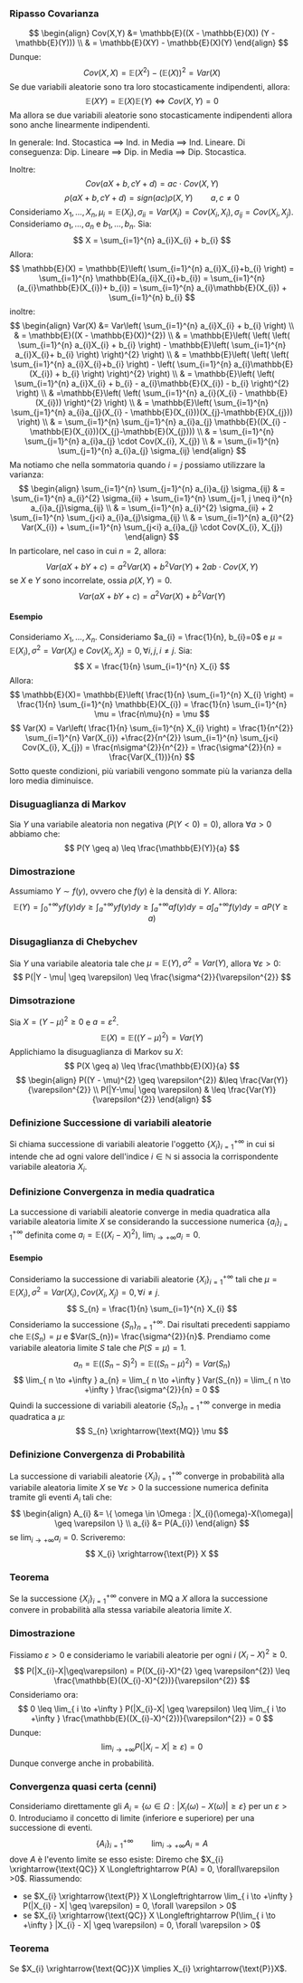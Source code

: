 ### Ripasso Covarianza
$$
\begin{align}
Cov(X,Y) &= \mathbb{E}((X - \mathbb{E}(X)) (Y - \mathbb{E}(Y))) \\
 & = \mathbb{E}(XY) - \mathbb{E}(X)(Y)
\end{align}
$$
Dunque:
$$
Cov(X, X) = \mathbb{E}(X^{2}) - (\mathbb{E}(X))^{2} = Var(X)
$$
Se due variabili aleatorie sono tra loro stocasticamente indipendenti, allora:
$$
\mathbb{E}(XY) = \mathbb{E}(X)\mathbb{E}(Y) \Longleftrightarrow Cov(X, Y) = 0
$$
Ma allora se due variabili aleatorie sono stocasticamente indipendenti allora sono anche linearmente indipendenti.

In generale: Ind. Stocastica $\implies$ Ind. in Media $\implies$ Ind. Lineare.
Di conseguenza: Dip. Lineare $\implies$ Dip. in Media $\implies$ Dip. Stocastica.

Inoltre:
$$
Cov(aX+b, cY + d) = ac \cdot Cov(X, Y)
$$
$$
\rho(aX + b, cY + d) = sign(ac) \rho(X, Y) \qquad a, c \neq 0
$$
Consideriamo $X_{1}, \dots, X_{n}, \mu_{i}=\mathbb{E}(X_{i}), \sigma_{ii} = Var(X_{i}) = Cov(X_{i}, X_{i}), \sigma_{ij}=Cov(X_{i}, X_{j})$.
Consideriamo $a_{1}, \dots, a_{n}$ e $b_{1},\dots,b_{n}$. Sia:
$$
X = \sum_{i=1}^{n} a_{i}X_{i} + b_{i}
$$
Allora:
$$
\mathbb{E}(X) = \mathbb{E}\left( \sum_{i=1}^{n} a_{i}X_{i}+b_{i} \right) = \sum_{i=1}^{n} \mathbb{E}(a_{i}X_{i}+b_{i}) = \sum_{i=1}^{n} (a_{i}\mathbb{E}(X_{i})+ b_{i}) = \sum_{i=1}^{n} a_{i}\mathbb{E}(X_{i}) + \sum_{i=1}^{n} b_{i}
$$
inoltre:
$$
\begin{align}
Var(X) &= Var\left( \sum_{i=1}^{n} a_{i}X_{i} + b_{i} \right) \\
 & = \mathbb{E}((X - \mathbb{E}(X))^{2}) \\
 & = \mathbb{E}\left( \left( \left( \sum_{i=1}^{n} a_{i}X_{i} + b_{i} \right) - \mathbb{E}\left(  \sum_{i=1}^{n} a_{i}X_{i}+ b_{i} \right) \right)^{2} \right) \\
 & = \mathbb{E}\left( \left( \left( \sum_{i=1}^{n} a_{i}X_{i}+b_{i} \right) - \left( \sum_{i=1}^{n} a_{i}\mathbb{E}(X_{i}) + b_{i} \right) \right)^{2} \right) \\
 & = \mathbb{E}\left( \left( \sum_{i=1}^{n} a_{i}X_{i} + b_{i} - a_{i}\mathbb{E}(X_{i}) - b_{i} \right)^{2} \right) \\
 & =\mathbb{E}\left( \left( \sum_{i=1}^{n} a_{i}(X_{i} - \mathbb{E}(X_{i})) \right)^{2} \right) \\
 & = \mathbb{E}\left(  \sum_{i=1}^{n} \sum_{j=1}^{n} a_{i}a_{j}(X_{i} - \mathbb{E}(X_{i}))(X_{j}-\mathbb{E}(X_{j})) \right) \\
 & = \sum_{i=1}^{n} \sum_{j=1}^{n} a_{i}a_{j} \mathbb{E}((X_{i} - \mathbb{E}(X_{i}))(X_{j}-\mathbb{E}(X_{j}))) \\
 & = \sum_{i=1}^{n} \sum_{j=1}^{n} a_{i}a_{j} \cdot Cov(X_{i}, X_{j}) \\
 & = \sum_{i=1}^{n} \sum_{j=1}^{n} a_{i}a_{j} \sigma_{ij}
\end{align}
$$
Ma notiamo che nella sommatoria quando $i = j$ possiamo utilizzare la varianza:
$$
\begin{align}
\sum_{i=1}^{n} \sum_{j=1}^{n} a_{i}a_{j} \sigma_{ij} & = \sum_{i=1}^{n} a_{i}^{2} \sigma_{ii} + \sum_{i=1}^{n} \sum_{j=1, j \neq i}^{n} a_{i}a_{j}\sigma_{ij} \\
 & = \sum_{i=1}^{n} a_{i}^{2} \sigma_{ii} + 2 \sum_{i=1}^{n} \sum_{j<i}  a_{i}a_{j}\sigma_{ij} \\
 & = \sum_{i=1}^{n} a_{i}^{2} Var(X_{i}) + \sum_{i=1}^{n} \sum_{j<i} a_{i}a_{j} \cdot Cov(X_{i}, X_{j})
\end{align}
$$
In particolare, nel caso in cui $n=2$, allora:
$$
Var(aX + bY + c) = a^{2} Var(X) + b^{2} Var(Y)+2ab \cdot Cov(X,Y)
$$
se $X$ e $Y$ sono incorrelate, ossia $\rho(X, Y) = 0$.
$$
Var(aX + bY + c) = a^{2}Var(X) + b^{2}Var(Y)
$$
#### Esempio
Consideriamo $X_{1},\dots,X_{n}$. Consideriamo $a_{i} = \frac{1}{n}, b_{i}=0$ e $\mu = \mathbb{E}(X_{i}), \sigma^{2}=Var(X_{i})$ e $Cov(X_{i}, X_{j})=0, \forall i,j,i\neq j$.
Sia:
$$
X = \frac{1}{n} \sum_{i=1}^{n} X_{i}
$$
Allora:
$$
\mathbb{E}(X)= \mathbb{E}\left( \frac{1}{n} \sum_{i=1}^{n} X_{i} \right) = \frac{1}{n} \sum_{i=1}^{n} \mathbb{E}(X_{i}) = \frac{1}{n} \sum_{i=1}^{n} \mu = \frac{n\mu}{n} = \mu
$$
$$
Var(X) = Var\left( \frac{1}{n} \sum_{i=1}^{n} X_{i} \right) = \frac{1}{n^{2}} \sum_{i=1}^{n} Var(X_{i}) +\frac{2}{n^{2}} \sum_{i=1}^{n} \sum_{j<i} Cov(X_{i}, X_{j}) = \frac{n\sigma^{2}}{n^{2}} = \frac{\sigma^{2}}{n} = \frac{Var(X_{1})}{n}
$$
Sotto queste condizioni, più variabili vengono sommate più la varianza della loro media diminuisce.
### Disuguaglianza di Markov
Sia $Y$ una variabile aleatoria non negativa ($P(Y < 0) = 0$), allora $\forall a > 0$ abbiamo che:
$$
P(Y \geq a) \leq \frac{\mathbb{E}(Y)}{a}
$$
### Dimostrazione
Assumiamo $Y \sim f(y)$, ovvero che $f(y)$ è la densità di $Y$. Allora:
$$
\mathbb{E}(Y) = \int_{0}^{+\infty} y f(y) dy \geq \int_{a}^{+\infty} y f(y)dy \geq \int_{a}^{+\infty}  af(y)dy = a \int_{a}^{+\infty}f(y)dy = aP(Y\geq a)
$$
### Disugaglianza di Chebychev
Sia $Y$ una variabile aleatoria tale che $\mu= \mathbb{E}(Y), \sigma^{2} = Var(Y)$, allora $\forall \varepsilon > 0$:
$$
P(|Y - \mu| \geq \varepsilon) \leq \frac{\sigma^{2}}{\varepsilon^{2}}
$$
### Dimsotrazione
Sia $X = (Y - \mu)^{2} \geq 0$ e $a = \varepsilon^{2}$.
$$
\mathbb{E}(X) = \mathbb{E}((Y - \mu)^{2}) = Var(Y)
$$
Applichiamo la disuguaglianza di Markov su $X$:
$$
P(X \geq a) \leq \frac{\mathbb{E}(X)}{a}
$$
$$
\begin{align}
P((Y - \mu)^{2} \geq \varepsilon^{2}) &\leq \frac{Var(Y)}{\varepsilon^{2}} \\
P(|Y-\mu| \geq \varepsilon)  & \leq \frac{Var(Y)}{\varepsilon^{2}}
\end{align}
$$
### Definizione Successione di variabili aleatorie
Si chiama successione di variabili aleatorie l'oggetto $\{ X_{i} \}_{i = 1}^{+\infty}$ in cui si intende che ad ogni valore dell'indice $i\in \mathbb{N}$ si associa la corrispondente variabile aleatoria $X_{i}$. 

### Definizione Convergenza in media quadratica
La successione di variabili aleatorie converge in media quadratica alla variabile aleatoria limite $X$ se considerando la successione numerica $\{ a_{i} \}_{i = 1}^{+\infty}$ definita come $a_{i} = \mathbb{E}((X_{i} - X)^{2})$, $\lim_{ i \to +\infty } a_{i} = 0$.

#### Esempio
Consideriamo la successione di variabili aleatorie $\{ X_{i} \}_{i = 1}^{+\infty }$ tali che $\mu = \mathbb{E}(X_{i}), \sigma^{2} = Var(X_{i}), Cov(X_{i}, X_{j}) = 0, \forall i\neq j$.
$$
S_{n} = \frac{1}{n} \sum_{i=1}^{n} X_{i}
$$
Consideriamo la successione $\{ S_{n} \}_{n = 1}^{+\infty}$.
Dai risultati precedenti sappiamo che $\mathbb{E}(S_{n}) = \mu$ e $Var(S_{n})= \frac{\sigma^{2}}{n}$.
Prendiamo come variabile aleatoria limite $S$ tale che $P(S = \mu)=1$.
$$
a_{n}= \mathbb{E}((S_{n} - S)^{2}) = \mathbb{E}((S_{n}- \mu)^{2}) = Var(S_{n})
$$
$$
\lim_{ n \to +\infty } a_{n} = \lim_{ n \to +\infty } Var(S_{n}) = \lim_{ n \to +\infty } \frac{\sigma^{2}}{n} = 0
$$
Quindi la successione di variabili aleatorie $\{ S_{n} \}_{n = 1}^{+\infty}$ converge in media quadratica a $\mu$:
$$
S_{n} \xrightarrow{\text{MQ}} \mu
$$
### Definizione Convergenza di Probabilità
La successione di variabili aleatorie $\{ X_{i} \}_{i = 1}^{+\infty}$ converge in probabilità alla variabile aleatoria limite $X$ se $\forall\varepsilon>0$ la successione numerica definita tramite gli eventi $A_{i}$ tali che:
$$
\begin{align}
A_{i} &= \{ \omega \in \Omega : |X_{i}(\omega)-X(\omega)| \geq \varepsilon \} \\
a_{i} &= P(A_{i})
\end{align}
$$
se $\lim_{ i \to +\infty } a_{i} = 0$.
Scriveremo:
$$
X_{i} \xrightarrow{\text{P}} X
$$
### Teorema
Se la successione $\{ X_{i} \}_{i=1}^{+\infty}$ convere in MQ a $X$ allora la successione convere in probabilità alla stessa variabile aleatoria limite $X$.

### Dimostrazione
Fissiamo $\varepsilon > 0$ e consideriamo le variabili aleatorie per ogni $i$ $(X_{i}-X)^{2} \geq 0$.
$$
P(|X_{i}-X|\geq\varepsilon) = P((X_{i}-X)^{2} \geq \varepsilon^{2}) \leq \frac{\mathbb{E}((X_{i}-X)^{2})}{\varepsilon^{2}}
$$
Consideriamo ora:
$$
0 \leq \lim_{ i \to +\infty }  P(|X_{i}-X| \geq \varepsilon) \leq \lim_{ i \to +\infty } \frac{\mathbb{E}((X_{i}-X)^{2})}{\varepsilon^{2}} = 0
$$
Dunque:
$$
\lim_{ i \to +\infty } P(|X_{i}-X| \geq \varepsilon) = 0
$$
Dunque converge anche in probabilità.

### Convergenza quasi certa (cenni)
Consideriamo direttamente gli $A_{i} = \{ \omega \in \Omega : |X_{i}(\omega) - X(\omega)| \geq \varepsilon \}$ per un $\varepsilon > 0$.
Introduciamo il concetto di limite (inferiore e superiore) per una successione di eventi.
$$
\{ A_{i} \}_{i = 1}^{+\infty} \qquad \lim_{ i \to +\infty } A_{i} = A
$$
dove $A$ è l'evento limite se esso esiste:
Diremo che $X_{i} \xrightarrow{\text{QC}} X \Longleftrightarrow P(A) = 0, \forall\varepsilon >0$.
Riassumendo:
- se $X_{i} \xrightarrow{\text{P}} X \Longleftrightarrow \lim_{ i \to +\infty } P(|X_{i} - X| \geq \varepsilon) = 0, \forall \varepsilon > 0$
- se $X_{i} \xrightarrow{\text{QC}} X \Longleftrightarrow P(\lim_{ i \to +\infty } |X_{i} - X| \geq \varepsilon) = 0, \forall \varepsilon > 0$

### Teorema
Se $X_{i} \xrightarrow{\text{QC}}X \implies X_{i} \xrightarrow{\text{P}}X$.